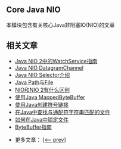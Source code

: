 ## Core Java NIO

本模块包含有关核心Java非阻塞IO(NIO)的文章

## 相关文章

+ [Java NIO 2中的WatchService指南](http://tu-yucheng.github.io/java-nio/2023/05/29/java-nio2-watchservice.html)
+ [Java NIO DatagramChannel](http://tu-yucheng.github.io/java-nio/2023/05/29/java-nio-datagramchanne.html)
+ [Java NIO Selector介绍](http://tu-yucheng.github.io/java-nio/2023/05/29/java-nio-selector.html)
+ [Java Path与File](http://tu-yucheng.github.io/java-nio/2023/05/29/java-path-vs-file.html)
+ [NIO和NIO 2有什么区别](http://tu-yucheng.github.io/java-nio/2023/05/29/java-nio-vs-nio-2.html)
+ [使用Java MappedByteBuffer](http://tu-yucheng.github.io/java-nio/2023/05/29/java-mapped-byte-buffer.html)
+ [使用Java创建符号链接](http://tu-yucheng.github.io/java-nio/2023/05/29/java-symlink.html)
+ [在Java中查找与通配符字符串匹配的文件](http://tu-yucheng.github.io/java-nio/2023/05/29/java-files-match-wildcard-strings.html)
+ [如何在Java中锁定文件](http://tu-yucheng.github.io/java-nio/2023/05/29/java-lock-files.html)
+ [ByteBuffer指南](http://tu-yucheng.github.io/java-nio/2023/05/29/java-bytebuffer.html)

- 更多文章： [[<-- prev]](../java-nio-1/README.md)